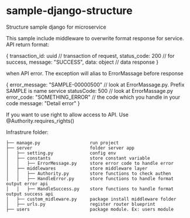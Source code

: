 # sample-django-structure
Structure sample django for microservice

This sample include middleware to overwrite format response for service.
API return format:

{
    transaction_id: uuid // transaction of request,
    status_code: 200 // for success,
    message: "SUCCESS",
    data: object // data response
}

when API error. The exception will alias to ErrorMassage before response

{
    error_message: "SAMPLE-00000500" // look at ErrorMassage.py. Prefix SAMPLE is name service
    statusCode: 500 // look at ErrorMassage.py
    error_code: "SOMETHING_ERROR" // the code which you handle in your code
    message: "Detail error"
}

If you want to use right to allow access to API. Use @Authority.requires_rights() 

Infrastrure folder:
```
├── manage.py 				    run project
├── server 					    folder server app
│   ├── setting.py 				config env
│   ├── constants 			    store constant variable
│   │   ├── ErrorMessage.py 	store error code to handle error
│   ├── middlewares 		    store middleware layer
│   │   ├── Authority.py 	    store functions to check authen
│   │   ├── HandleError.py 		store functions to handle format output error api
│   │   ├── HandleSuccess.py 	store functions to handle format output success api
│   ├── custom_midleware.py     package install middleware folder
│   ├── urls.py                 register router blueprint
├── users                       package module. Ex: users module
```


